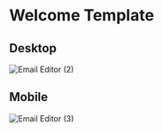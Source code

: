 <h1>Welcome Template</h1>



<h2>Desktop</h2>

![Email Editor (2)](https://user-images.githubusercontent.com/56568406/110730732-bea41500-81ff-11eb-8654-118aac757ff3.gif)

<h2>Mobile</h2>

![Email Editor (3)](https://user-images.githubusercontent.com/56568406/110730868-0034c000-8200-11eb-9300-c03252b6cbe0.gif)
